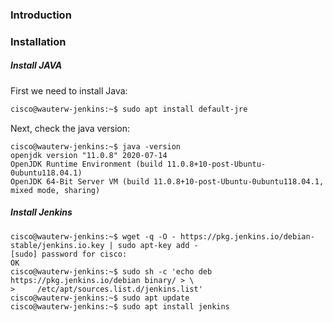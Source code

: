### Introduction

### Installation

##### Install JAVA

First we need to install Java:
```bash
cisco@wauterw-jenkins:~$ sudo apt install default-jre
```
Next, check the java version:
```
cisco@wauterw-jenkins:~$ java -version
openjdk version "11.0.8" 2020-07-14
OpenJDK Runtime Environment (build 11.0.8+10-post-Ubuntu-0ubuntu118.04.1)
OpenJDK 64-Bit Server VM (build 11.0.8+10-post-Ubuntu-0ubuntu118.04.1, mixed mode, sharing)
```

##### Install Jenkins

```
cisco@wauterw-jenkins:~$ wget -q -O - https://pkg.jenkins.io/debian-stable/jenkins.io.key | sudo apt-key add -
[sudo] password for cisco:
OK
cisco@wauterw-jenkins:~$ sudo sh -c 'echo deb https://pkg.jenkins.io/debian binary/ > \
>     /etc/apt/sources.list.d/jenkins.list'
cisco@wauterw-jenkins:~$ sudo apt update
cisco@wauterw-jenkins:~$ sudo apt install jenkins
```